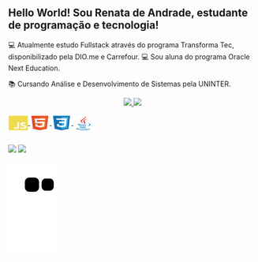 ## Hello World! Sou Renata de Andrade, estudante de programação e tecnologia!
💻 Atualmente estudo Fullstack através do programa Transforma Tec, disponibilizado pela DIO.me e Carrefour.
💻 Sou aluna do programa Oracle Next Education.

📚 Cursando Análise e Desenvolvimento de Sistemas pela UNINTER.
<div align="center">
  <a href="https://github.com/RenatadeAndrade">
  <img height="180em" src="https://github-readme-stats.vercel.app/api?username=RenatadeAndrade"/>
  <img height="180em" src="https://github-readme-stats.vercel.app/api/top-langs/?username=RenatadeAndrade"/>
</div>
<div style="display: inline_block"><br>
  <img align="center" alt="Renata-Js" height="30" width="40" src="https://raw.githubusercontent.com/devicons/devicon/master/icons/javascript/javascript-plain.svg">
  <img align="center" alt="Renata-HTML" height="30" width="40" src="https://raw.githubusercontent.com/devicons/devicon/master/icons/html5/html5-original.svg">
  <img align="center" alt="Renata-CSS" height="30" width="40" src="https://raw.githubusercontent.com/devicons/devicon/master/icons/css3/css3-original.svg">
  <img align="center" alt="Renata-Java" height="30" width="40" src="https://raw.githubusercontent.com/devicons/devicon/master/icons/java/java-original.svg"/>
          
  
  ##
 
<div> 

  <a href = "mailto:redeanso12@gmail.com"><img src="https://img.shields.io/badge/-Gmail-%23333?style=for-the-badge&logo=gmail&logoColor=white" target="_blank"></a>
  <a href="https://www.linkedin.com/in/renata-de-andrade-dev/" target="_blank"><img src="https://img.shields.io/badge/-LinkedIn-%230077B5?style=for-the-badge&logo=linkedin&logoColor=white" target="_blank"></a> 
 
   ![Snake animation](https://github.com/RenatadeAndrade/RenatadeAndrade/blob/output/github-contribution-grid-snake.svg)
 
</div>
